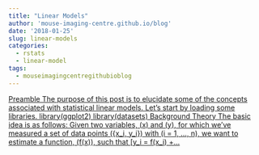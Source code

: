 ```yaml
---
title: "Linear Models"
author: 'mouse-imaging-centre.github.io/blog'
date: '2018-01-25'
slug: linear-models
categories:
  - rstats
  - linear-model
tags:
  - mouseimagingcentregithubioblog
---
```


[Preamble The purpose of this post is to elucidate some of the concepts associated with statistical linear models. Let’s start by loading some libraries. library(ggplot2) library(datasets) Background Theory The basic idea is as follows: Given two variables, \(x\) and \(y\), for which we’ve measured a set of data points \(\{x_i, y_i\}\) with \(i = 1, ..., n\), we want to estimate a function, \(f(x)\), such that \[y_i = f(x_i) +...<click to read more>](https://mouse-imaging-centre.github.io/blog/blog/post/linearmodels/)

